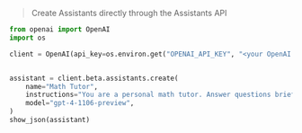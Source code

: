> Create Assistants directly through the Assistants API
```python
from openai import OpenAI
import os

client = OpenAI(api_key=os.environ.get("OPENAI_API_KEY", "<your OpenAI API key if not set as env var>"))


assistant = client.beta.assistants.create(
    name="Math Tutor",
    instructions="You are a personal math tutor. Answer questions briefly, in a sentence or less.",
    model="gpt-4-1106-preview",
)
show_json(assistant)
```
